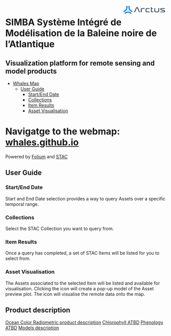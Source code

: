 <img src="figures/Signature_Arctus_RGB.png" align="right" alt="" width="140" />

# SIMBA  Système Intégré de Modélisation de la Baleine noire de l’Atlantique 
## Visualization platform for remote sensing and model products

<link rel="stylesheet" href="https://cdnjs.cloudflare.com/ajax/libs/font-awesome/5.15.3/css/all.min.css">

- [Whales Map](#whales-map)
  - [User Guide](#user-guide)
    - [Start/End Date](#startend-date)
    - [Collections](#collections)
    - [Item Results](#item-results)
    - [Asset Visualisation](#asset-visualisation)

# Navigatge to the webmap: [whales.github.io](https://geoanalytics-ca.github.io/whales.github.io/)

Powered by [Folium]() and [STAC]()

## User Guide

### Start/End Date

Start and End Date selection provides a
way to query Assets over a specific 
temporal range. 

### Collections

Select the STAC Collection you want to
query from.

### Item Results

Once a query has completed, a set of STAC
Items will be listed for you to select from.

### Asset Visualisation

The Assets associated to the selected Item
will be listed and available for 
visualisation.
Clicking the <i class="fas fa-camera"></i> icon will 
create a pop-up model of the Asset preview plot.
The <i class="fas fa-map"></i> icon will visualise
the remote data onto the map.


## Product description 
[Ocean Color Radiometric product description](ATBD_report/SIMBA_OCR_Report_V2.1.1_Signed.pdf)
[Chlorophyll ATBD](ATBD_report/SIMBA_Chla_ATBD_V2.3.2_Signed.pdf)
[Phenology ATBD](ATBD_report/SIMBA_Phenology_ATBD_V2.1.1_Signed.pdf)
[Models description](ATBD_report/FinalReport_Modelisation_SIMBA_MS6_TJ.pdf)
